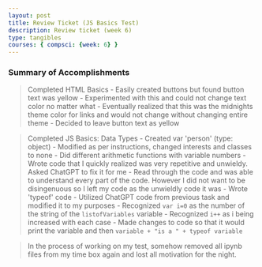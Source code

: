 ```yaml
---
layout: post
title: Review Ticket (JS Basics Test)
description: Review ticket (week 6)
type: tangibles
courses: { compsci: {week: 6} }
---
```



### Summary of Accomplishments

> Completed HTML Basics 
    - Easily created buttons but found button text was yellow
        - Experimented with this and could not change text color no matter what
        - Eventually realized that this was the midnights theme color for links and would not change without changing entire theme 
    - Decided to leave button text as yellow

> Completed JS Basics: Data Types
    - Created var 'person' (type: object)
        - Modified as per instructions, changed interests and classes to none
    - Did different arithmetic functions with variable numbers
        - Wrote code that I quickly realized was very repetitive and unwieldy. Asked ChatGPT to fix it for me
            - Read through the code and was able to understand every part of the code. However I did not want to be disingenuous so I left my code as the unwieldly code it was
    - Wrote 'typeof' code
        - Utilized ChatGPT code from previous task and modified it to my purposes
            - Recognized `var i=0` as the number of the string of the `listofVariables` variable
            - Recognized `i++` as i being increased with each case
            - Made changes to code so that it would print the variable and then `variable + "is a " + typeof variable`

> In the process of working on my test, somehow removed all ipynb files from my time box again and lost all motivation for the night.
